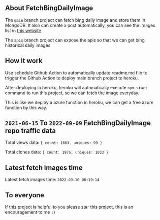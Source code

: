 ## About FetchBingDailyImage

The `main` branch project can fetch bing daily image and store them in MongoDB.
It also can create a post automatically, you can see the images list in [this website](https://oursalbum.netlify.app)

The `apis` branch project can expose the apis so that we can get bing historical daily images.

## How it work

Use schedule Github Action to automatically update readme.md file to trigger the Github Action to deploy main branch project to heroku.

After deploying in heroku, heroku will automatically execute `npm start` command to run this project, so we can fetch the image everyday.

This is like we deploy a azure function in heroku, we can get a free azure function by this way.

## `2021-06-15` To `2022-09-09` FetchBingDailyImage repo traffic data

Total views data: `{ count: 1663, uniques: 99 }`

Total clones data: `{ count: 1976, uniques: 1033 }`

## Latest fetch images time

Latest fetch images time: `2022-09-10 08:19:14`

## To everyone

If this project is helpful to you please star this project, this is an encouragement to me `:)`



